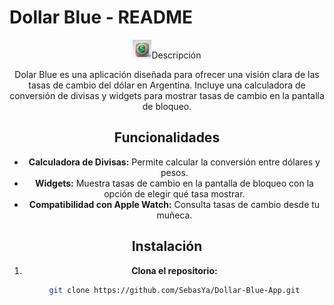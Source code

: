 # Dollar Blue - README

<div align="center">
<img src="https://github.com/SebasYa/DollarBlue/blob/main/DollarBlue/Assets.xcassets/AppIcon.appiconset/1024.png?raw=true" alt="Icono de la Aplicación" width="30>
</div>

## Descripción

Dolar Blue es una aplicación diseñada para ofrecer una visión clara de las tasas de cambio del dólar en Argentina. Incluye una calculadora de conversión de divisas y widgets para mostrar tasas de cambio en la pantalla de bloqueo.

## Funcionalidades

- **Calculadora de Divisas:** Permite calcular la conversión entre dólares y pesos.
- **Widgets:** Muestra tasas de cambio en la pantalla de bloqueo con la opción de elegir qué tasa mostrar.
- **Compatibilidad con Apple Watch:** Consulta tasas de cambio desde tu muñeca.

## Instalación

1. **Clona el repositorio:**

   ```bash
   git clone https://github.com/SebasYa/Dollar-Blue-App.git
